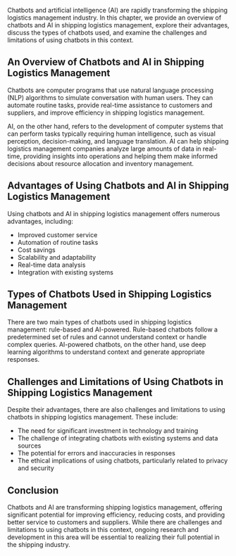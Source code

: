 
Chatbots and artificial intelligence (AI) are rapidly transforming the shipping logistics management industry. In this chapter, we provide an overview of chatbots and AI in shipping logistics management, explore their advantages, discuss the types of chatbots used, and examine the challenges and limitations of using chatbots in this context.

An Overview of Chatbots and AI in Shipping Logistics Management
---------------------------------------------------------------

Chatbots are computer programs that use natural language processing (NLP) algorithms to simulate conversation with human users. They can automate routine tasks, provide real-time assistance to customers and suppliers, and improve efficiency in shipping logistics management.

AI, on the other hand, refers to the development of computer systems that can perform tasks typically requiring human intelligence, such as visual perception, decision-making, and language translation. AI can help shipping logistics management companies analyze large amounts of data in real-time, providing insights into operations and helping them make informed decisions about resource allocation and inventory management.

Advantages of Using Chatbots and AI in Shipping Logistics Management
--------------------------------------------------------------------

Using chatbots and AI in shipping logistics management offers numerous advantages, including:

* Improved customer service
* Automation of routine tasks
* Cost savings
* Scalability and adaptability
* Real-time data analysis
* Integration with existing systems

Types of Chatbots Used in Shipping Logistics Management
-------------------------------------------------------

There are two main types of chatbots used in shipping logistics management: rule-based and AI-powered. Rule-based chatbots follow a predetermined set of rules and cannot understand context or handle complex queries. AI-powered chatbots, on the other hand, use deep learning algorithms to understand context and generate appropriate responses.

Challenges and Limitations of Using Chatbots in Shipping Logistics Management
-----------------------------------------------------------------------------

Despite their advantages, there are also challenges and limitations to using chatbots in shipping logistics management. These include:

* The need for significant investment in technology and training
* The challenge of integrating chatbots with existing systems and data sources
* The potential for errors and inaccuracies in responses
* The ethical implications of using chatbots, particularly related to privacy and security

Conclusion
----------

Chatbots and AI are transforming shipping logistics management, offering significant potential for improving efficiency, reducing costs, and providing better service to customers and suppliers. While there are challenges and limitations to using chatbots in this context, ongoing research and development in this area will be essential to realizing their full potential in the shipping industry.
